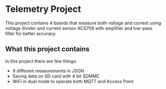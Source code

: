 # Telemetry Project

This project contains 4 boards that measure both voltage and current using voltage divider and current sensor ACS758 with amplifier and low-pass filter for better accuracy.



## What this project contains

In this project there are few things:
- 9 different measurements in JSON
- Saving data on SD card with 4 bit SDMMC
- WiFi in dual mode to operate both MQTT and Access Point
  
